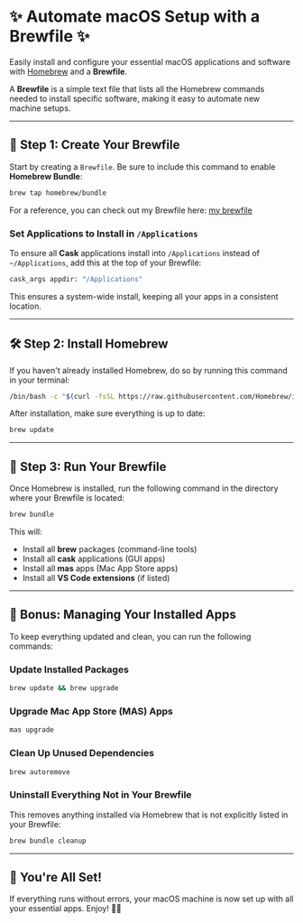 # ✨ Automate macOS Setup with a Brewfile ✨

Easily install and configure your essential macOS applications and software with [Homebrew](https://brew.sh) and a **Brewfile**.

A **Brewfile** is a simple text file that lists all the Homebrew commands needed to install specific software, making it easy to automate new machine setups.

---

## 🚀 **Step 1: Create Your Brewfile**

Start by creating a `Brewfile`. Be sure to include this command to enable **Homebrew Bundle**:

```sh
brew tap homebrew/bundle
```

For a reference, you can check out my Brewfile here: [my brewfile](https://github.com/ericrasch/BrewFile/blob/main/brewfile.sh)

### **Set Applications to Install in `/Applications`**
To ensure all **Cask** applications install into `/Applications` instead of `~/Applications`, add this at the top of your Brewfile:

```sh
cask_args appdir: "/Applications"
```

This ensures a system-wide install, keeping all your apps in a consistent location.

---

## 🛠 **Step 2: Install Homebrew**
If you haven't already installed Homebrew, do so by running this command in your terminal:

```sh
/bin/bash -c "$(curl -fsSL https://raw.githubusercontent.com/Homebrew/install/HEAD/install.sh)"
```

After installation, make sure everything is up to date:

```sh
brew update
```

---

## 🎩 **Step 3: Run Your Brewfile**
Once Homebrew is installed, run the following command in the directory where your Brewfile is located:

```sh
brew bundle
```

This will:
- Install all **brew** packages (command-line tools)
- Install all **cask** applications (GUI apps)
- Install all **mas** apps (Mac App Store apps)
- Install all **VS Code extensions** (if listed)

---

## 🔄 **Bonus: Managing Your Installed Apps**
To keep everything updated and clean, you can run the following commands:

### **Update Installed Packages**
```sh
brew update && brew upgrade
```

### **Upgrade Mac App Store (MAS) Apps**
```sh
mas upgrade
```

### **Clean Up Unused Dependencies**
```sh
brew autoremove
```

### **Uninstall Everything Not in Your Brewfile**
This removes anything installed via Homebrew that is not explicitly listed in your Brewfile:
```sh
brew bundle cleanup
```

---

## 🎉 **You're All Set!**
If everything runs without errors, your macOS machine is now set up with all your essential apps. Enjoy! 🎺🚀

